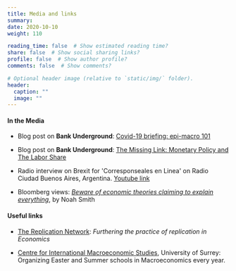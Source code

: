 ```yaml
---
title: Media and links
summary:
date: 2020-10-10
weight: 110

reading_time: false  # Show estimated reading time?
share: false  # Show social sharing links?
profile: false  # Show author profile?
comments: false  # Show comments?

# Optional header image (relative to `static/img/` folder).
header:
  caption: ""
  image: ""
---
```

#### In the Media

* Blog post on **Bank Underground**: <a href="https://bankunderground.co.uk/2020/08/07/covid-19-briefing-epi-macro-101/">Covid-19 briefing: epi-macro 101</a>

* Blog post on **Bank Underground**: <a href="https://bankunderground.co.uk/2019/03/27/the-missing-link-monetary-policy-and-the-labor-share/">The Missing Link: Monetary Policy and The Labor Share</a>

* Radio interview on Brexit for 'Corresponseales en Linea' on Radio Ciudad Buenos Aires, Argentina. <a href="https://www.youtube.com/embed/NYGaAnNQyoc?autoplay=1&auto_play=true">Youtube link</a>

* Bloomberg views: <a href="https://www.bloomberg.com/opinion/articles/2019-04-23/modern-monetary-theory-austrian-economics-deserve-skepticism">*Beware of economic theories claiming to explain everything*</a>, by Noah Smith



#### Useful links

* <a href="https://replicationnetwork.com">The Replication Network</a>: *Furthering the practice of replication in Economics* 

* <a href="https://www.surrey.ac.uk/centre-international-macroeconomic-studies-cims">Centre for International Macroeconomic Studies</a>, University of Surrey: Organizing Easter and Summer schools in Macroeconomics every year.


